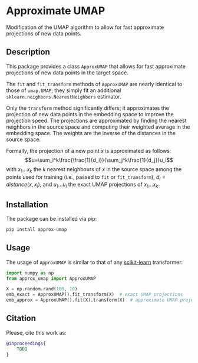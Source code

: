 # Approximate UMAP

Modification of the UMAP algorithm to allow for fast approximate projections of
new data points.

## Description

This package provides a class `ApproxUMAP` that allows for fast approximate projections of new data points in the target
space.

The `fit` and `fit_transform` methods of `ApproxUMAP` are nearly identical to those of `umap.UMAP`;
they simply fit an additional `sklearn.neighbors.NearestNeighbors` estimator.

Only the `transform` method significantly differs; it approximates the projection of new data points
in the embedding space to improve the projection speed.
The projections are approximated by finding the nearest neighbors in the
source space and computing their weighted average in the embedding space.
The weights are the inverse of the distances in the source space.

Formally, the projection of a new point $x$ is approximated as follows:
$$u=\sum_i^k\frac{\frac{1}{d_i}}{\sum_j^k\frac{1}{d_j}}u_i$$
with $x_1\dots x_k$ the $k$ nearest neighbours of $x$ in the source space
among the points used for training (i.e., passed to `fit` or `fit_transform`),
$d_i=distance(x, x_i)$, and $u_1\dots u_i$ the exact UMAP projections of $x_1\dots x_k$.

## Installation

The package can be installed via pip:

```bash
pip install approx-umap
```

## Usage

The usage of `ApproxUMAP` is similar to that of any [scikit-learn](https://scikit-learn.org/stable/index.html)
transformer:

```python
import numpy as np
from approx_umap import ApproxUMAP

X = np.random.rand(100, 10)
emb_exact = ApproxUMAP().fit_transform(X)  # exact UMAP projections
emb_approx = ApproxUMAP().fit(X).transform(X)  # approximate UMAP projection
```

## Citation

Please, cite this work as:

```bibtex
@inproceedings{
    TODO
}
```
